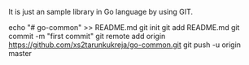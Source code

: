 It is just an sample library in Go language by using GIT.

echo "# go-common" >> README.md
git init
git add README.md
git commit -m "first commit"
git remote add origin https://github.com/xs2tarunkukreja/go-common.git
git push -u origin master